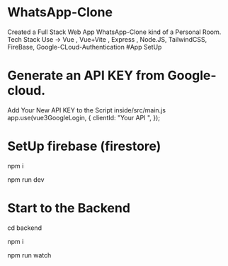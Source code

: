 # WhatsApp-Clone
Created a Full Stack Web App WhatsApp-Clone kind of a Personal Room. Tech Stack Use -> Vue , Vue+Vite , Express , Node.JS, TailwindCSS, FireBase, Google-CLoud-Authentication
#App SetUp 
# Generate an API KEY from Google-cloud.
Add Your New API KEY to the Script inside/src/main.js
app.use(vue3GoogleLogin, {
    clientId: "Your API ",
});
# SetUp firebase (firestore)
npm i

npm run dev


# Start to the Backend

cd backend

npm i

npm run watch
